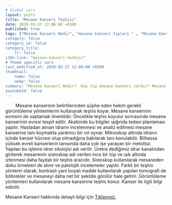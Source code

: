 ```yaml
---
# Global vars
layout: posts
title: "Mesane Kanseri Teşhisi"
date: 2020-03-27 12:06:00 +0300
published: true
tags: ["Mesane Kanseri Nedir", "mesane kanseri tipleri " , "Mesane Kanseri neden olur" , "Mesane kanseri ve sigara", "Mesane Kanseri belirti", "Mesane kanseri teşhis", "Mesane kanseri evre", "Mesane kanseri tedavi", "Mesane kanseri ameliyatı", "Mesane kanseri kapalı ameliyatı" , "Mesane kanseri açık ameliyatı" , "Radikal sistektomi nedir", "Radikal sistektomi ameliyatı", "Radikal sistektomi", "Mesane Kanseri" , Bağırsaktan mesane yapılması", "Yapay mesane" , "Yapay mesane ameliyatı" , "Mesane kanseri radyoterapi" , "Mesane kanseri kemoterapi" , "Mesane kanseri ameliyatı komplikasyonları", " Mesane kanseri yan etkileri"]
category: false
category_id: false
category_title:
    tr: false
i18n-link: "mesane-kanseri-teshisi"
# Theme specific vars
last_modified_at: 2020-03-27 12:06:00 +0300
thumbnail:
    name: false
    webp: false
summary: "Mesane Kanseri Nedir?  Kaç tip mesane kanseri vardır? Mesane kanseri ve sigara? Mesane Kanseri belirtileri? Mesane kanseri teşhisi? Mesane kanseri evreleri? Mesane kanseri tedavisi, Mesane kanseri ameliyatı, Radikal sistektomi nedir? Radikal sistektomi ameliyatı nasıl yapılır? Bağırsaktan mesane yapılması, Yapay mesane"
youtubeId: false
---
```


&nbsp;&nbsp;&nbsp;&nbsp;&nbsp;&nbsp;&nbsp;&nbsp;Mesane kanserinin belirtilerinden şüphe eden hekim gerekli görüntüleme yöntemlerini kullanarak teşhis koyar. Mesane kanserinin evresini de saptamak önemlidir. Öncelikle teşhis koyulur sonrasında mesane kanserinin evresi tespit edilir. Akabinde bu bilgiler ışığında tedavi planlaması yapılır. Hastadan alınan idrarın incelenmesi ve analiz edilmesi mesane kanserine tanı koymakta yardımcı bir rol oynar. Mikroskop altında idrarın içinde kanser hücresi olup olmadığına bakılarak tanı konulabilir. Bilhassa yüksek evreli kanserlerin tanısında daha çok işe yarayan bir metottur. Yapılan bu işleme idrar sitolojisi adı verilir. Üretra dediğimiz idrar kanalından girilerek mesanenin sistoskop adı verilen ince bir tüp ve ışık altında izlenmesi daha faydalı bir teşhis aracıdır. Sistoskop kullanılarak mesaneden doku örnekleri de alınır ve patolojik incelemeler yapılır. Farklı bir teşhis yöntemi olarak; kontraslı yani boyalı madde kullanılarak yapılan tomografi de böbrekler ve mesaneyi daha net bir şekilde görülür hale getirir. Görüntüleme yöntemleri kullanılarak mesane kanserine teşhis konur. Kanser ile ilgili bilgi edinilir.    

Mesane Kanseri hakkında detaylı bilgi için [Tıklayınız.](https://www.onoluroloji.com/mesane-kanseri)
